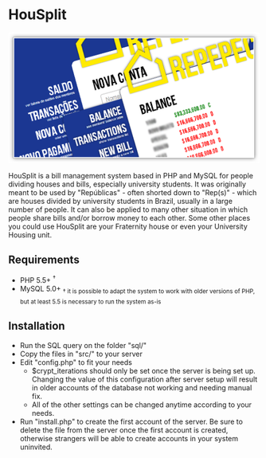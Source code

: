 # HouSplit

![HouSplit](screenshot.png)

HouSplit is a bill management system based in PHP and MySQL for people dividing houses and bills, especially university students. It was originally meant to be used by "Repúblicas" - often shorted down to "Rep(s)" - which are houses divided by university students in Brazil, usually in a large number of people. It can also be applied to many other situation in which people share bills and/or borrow money to each other. Some other places you could use HouSplit are your Fraternity house or even your University Housing unit.

## Requirements
* PHP 5.5+ <sup>†</sup>
* MySQL 5.0+
<sub>† it is possible to adapt the system to work with older versions of PHP, but at least 5.5 is necessary to run the system as-is</sub>

## Installation
* Run the SQL query on the folder "sql/"
* Copy the files in "src/" to your server
* Edit "config.php" to fit your needs
  * $crypt_iterations should only be set once the server is being set up. Changing the value of this configuration after server setup will result in older accounts of the database not working and needing manual fix.
  * All of the other settings can be changed anytime according to your needs.
* Run "install.php" to create the first account of the server. Be sure to delete the file from the server once the first account is created, otherwise strangers will be able to create accounts in your system uninvited.